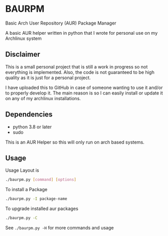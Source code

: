 # BAURPM
Basic Arch User Repository (AUR) Package Manager

A basic AUR helper written in python that I wrote for personal use on my Archlinux system

## Disclaimer
This is a small personal project that is still a work in progress so not everything is implemented.
Also, the code is not guaranteed to be high quality as it is just for a personal project.

I have uploaded this to GitHub in case of someone wanting to use it and/or to properly develop it. 
The main reason is so I can easily install or update it on any of my archlinux installations.

## Dependencies
- python 3.8 or later
- sudo

This is an AUR Helper so this will only run on arch based systems.

## Usage
Usage Layout is
```sh
./baurpm.py [command] [options]
```
To install a Package
```sh
./baurpm.py -I package-name
```
To upgrade installed aur packages
```sh
./baurpm.py -C
```

See `./baurpm.py -H` for more commands and usage
